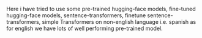 Here i have tried to use some pre-trained hugging-face models, fine-tuned hugging-face models, sentence-transformers, finetune sentence-transformers, simple Transformers on non-english language i.e. spanish as for english we have lots of well performing pre-trained model.
